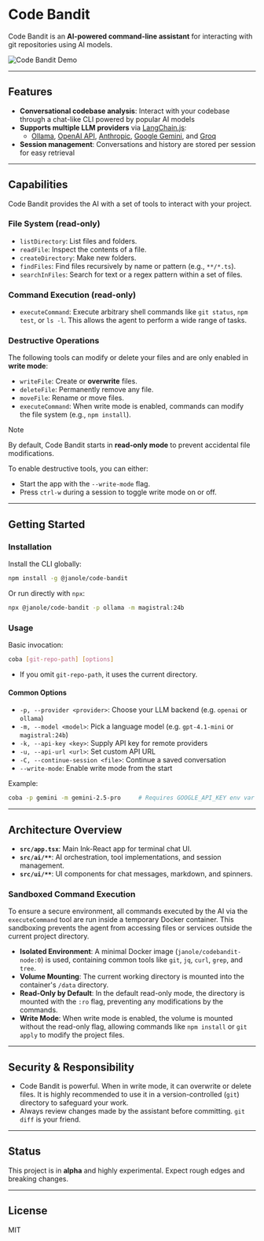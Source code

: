 # Code Bandit

Code Bandit is an **AI-powered command-line assistant** for interacting with git repositories using AI models.

![Code Bandit Demo](docs/demo.webp)

---

## Features

- **Conversational codebase analysis**: Interact with your codebase through a chat-like CLI powered by popular AI models
- **Supports multiple LLM providers** via [LangChain.js](https://github.com/langchain-ai/langchainjs):
  - [Ollama](https://github.com/ollama/ollama), [OpenAI API](https://openai.com/api/), [Anthropic](https://www.anthropic.com/api/), [Google Gemini](https://ai.google.dev/), and [Groq](https://groq.com/)
- **Session management**:
  Conversations and history are stored per session for easy retrieval

---

## Capabilities

Code Bandit provides the AI with a set of tools to interact with your project.

### File System (read-only)

- `listDirectory`: List files and folders.
- `readFile`: Inspect the contents of a file.
- `createDirectory`: Make new folders.
- `findFiles`: Find files recursively by name or pattern (e.g., `**/*.ts`).
- `searchInFiles`: Search for text or a regex pattern within a set of files.

### Command Execution (read-only)

- `executeCommand`: Execute arbitrary shell commands like `git status`, `npm test`, or `ls -l`. This allows the agent to perform a wide range of tasks.

### Destructive Operations

The following tools can modify or delete your files and are only enabled in **write mode**:

- `writeFile`: Create or **overwrite** files.
- `deleteFile`: Permanently remove any file.
- `moveFile`: Rename or move files.
- `executeCommand`: When write mode is enabled, commands can modify the file system (e.g., `npm install`).

> [!NOTE]
> By default, Code Bandit starts in **read-only mode** to prevent accidental file modifications.
>
> To enable destructive tools, you can either:
> - Start the app with the `--write-mode` flag.
> - Press `ctrl-w` during a session to toggle write mode on or off.

---

## Getting Started

### Installation

Install the CLI globally:
```bash
npm install -g @janole/code-bandit
```

Or run directly with `npx`:
```bash
npx @janole/code-bandit -p ollama -m magistral:24b
```

### Usage

Basic invocation:
```bash
coba [git-repo-path] [options]
```
- If you omit `git-repo-path`, it uses the current directory.

#### Common Options

- `-p, --provider <provider>`: Choose your LLM backend (e.g. `openai` or `ollama`)
- `-m, --model <model>`: Pick a language model (e.g. `gpt-4.1-mini` or `magistral:24b`)
- `-k, --api-key <key>`: Supply API key for remote providers
- `-u, --api-url <url>`: Set custom API URL
- `-C, --continue-session <file>`: Continue a saved conversation
- `--write-mode`: Enable write mode from the start

Example:
```bash
coba -p gemini -m gemini-2.5-pro     # Requires GOOGLE_API_KEY env var set
```

---

## Architecture Overview

- **`src/app.tsx`**: Main Ink-React app for terminal chat UI.
- **`src/ai/**`**: AI orchestration, tool implementations, and session management.
- **`src/ui/**`**: UI components for chat messages, markdown, and spinners.

### Sandboxed Command Execution

To ensure a secure environment, all commands executed by the AI via the `executeCommand` tool are run inside a temporary Docker container. This sandboxing prevents the agent from accessing files or services outside the current project directory.

- **Isolated Environment**: A minimal Docker image (`janole/codebandit-node:0`) is used, containing common tools like `git`, `jq`, `curl`, `grep`, and `tree`.
- **Volume Mounting**: The current working directory is mounted into the container's `/data` directory.
- **Read-Only by Default**: In the default read-only mode, the directory is mounted with the `:ro` flag, preventing any modifications by the commands.
- **Write Mode**: When write mode is enabled, the volume is mounted without the read-only flag, allowing commands like `npm install` or `git apply` to modify the project files.

---

## Security & Responsibility

- Code Bandit is powerful. When in write mode, it can overwrite or delete files. It is highly recommended to use it in a version-controlled (`git`) directory to safeguard your work.
- Always review changes made by the assistant before committing. `git diff` is your friend.

---

## Status

This project is in **alpha** and highly experimental. Expect rough edges and breaking changes.

---

## License

MIT
